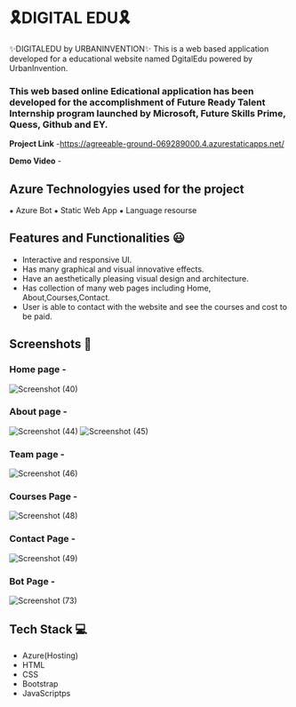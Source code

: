 # 🎗️DIGITAL EDU🎗️
✨DIGITALEDU by URBANINVENTION✨
This is a web based application developed for a educational website named DgitalEdu powered by UrbanInvention.

### This web based online Edicational application has been developed for the accomplishment of Future Ready Talent Internship program launched by Microsoft, Future Skills Prime, Quess, Github and EY.


**Project Link** -https://agreeable-ground-069289000.4.azurestaticapps.net/


**Demo Video** -  
## Azure Technologyies used for the project
⁕ Azure Bot
⁕ Static Web App
⁕ Language resourse
## Features and Functionalities 😃

- Interactive and responsive UI.
- Has many graphical and visual innovative effects.
- Have an aesthetically pleasing visual design and architecture.
- Has collection of many web pages including Home, About,Courses,Contact.
- User is able to contact with the website and see the courses and cost to be paid.


## Screenshots 📸
### Home page -   
![Screenshot (40)](https://github.com/Deeksha273/UrbanInvention/assets/144249352/397c8e93-a00f-488e-877a-0a09bbc1862c)

### About page -
![Screenshot (44)](https://github.com/Deeksha273/UrbanInvention/assets/144249352/3d947d36-1421-435a-b2aa-1e923327fc2c)
![Screenshot (45)](https://github.com/Deeksha273/UrbanInvention/assets/144249352/818341a8-437a-4031-ac8c-ed0e0501d0b3)

### Team page -
![Screenshot (46)](https://github.com/Deeksha273/UrbanInvention/assets/144249352/fce435e5-bb18-4a7e-8f88-98f621acc6e8)

### Courses Page -
![Screenshot (48)](https://github.com/Deeksha273/UrbanInvention/assets/144249352/56edf967-60ce-487a-a93e-bae75918b483)

### Contact Page -
![Screenshot (49)](https://github.com/Deeksha273/UrbanInvention/assets/144249352/24f11237-2dc3-41a9-9932-4cbca9d77e24)

### Bot Page -
![Screenshot (73)](https://github.com/Deeksha273/UrbanInvention/assets/144249352/22f92018-9be5-4d8a-8a4e-057c96d5170f)

## Tech Stack 💻

- Azure(Hosting)
- HTML
- CSS
- Bootstrap
- JavaScriptps
